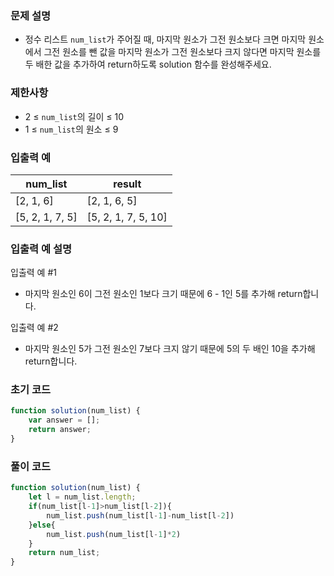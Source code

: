 ### 문제 설명

- 정수 리스트 `num_list`가 주어질 때, 마지막 원소가 그전 원소보다 크면 마지막 원소에서 그전 원소를 뺀 값을 마지막 원소가 그전 원소보다 크지 않다면 마지막 원소를 두 배한 값을 추가하여 return하도록 solution 함수를 완성해주세요.

### 제한사항

- 2 ≤ `num_list`의 길이 ≤ 10
- 1 ≤ `num_list`의 원소 ≤ 9

### 입출력 예

| num_list | result |
| --- | --- |
| [2, 1, 6] | [2, 1, 6, 5] |
| [5, 2, 1, 7, 5] | [5, 2, 1, 7, 5, 10] |

### 입출력 예 설명

입출력 예 #1
- 마지막 원소인 6이 그전 원소인 1보다 크기 때문에 6 - 1인 5를 추가해 return합니다.

입출력 예 #2
- 마지막 원소인 5가 그전 원소인 7보다 크지 않기 때문에 5의 두 배인 10을 추가해 return합니다.

### 초기 코드

```jsx
function solution(num_list) {
    var answer = [];
    return answer;
}
```

### 풀이 코드

```jsx
function solution(num_list) {
    let l = num_list.length;
    if(num_list[l-1]>num_list[l-2]){
        num_list.push(num_list[l-1]-num_list[l-2])
    }else{
        num_list.push(num_list[l-1]*2)
    }
    return num_list;
}
```